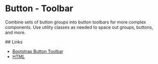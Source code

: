 # Button - Toolbar

Combine sets of button groups into button toolbars for more complex components. Use utility classes
as needed to space out groups, buttons, and more.

## Links

- [Bootstrap Button Toolbar](https://getbootstrap.com/docs/4.4/components/button-group/#button-toolbar)
- [HTML](https://www.w3schools.com/tags/tag_button.asp)
